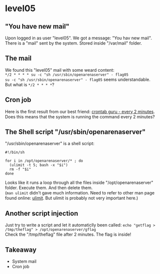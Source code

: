 # level05

## "You have new mail" 
Upon logged in as user "level05". We got a message: "You hav new mail".  
There is a "mail" sent by the system. Stored inside "/var/mail" folder.  

## The mail
We found this "level05" mail with some weard content:  
`*/2 * * * * su -c "sh /usr/sbin/openarenaserver" - flag05`  
`su -c "sh /usr/sbin/openarenaserver" - flag05` seems understandable. But what is `*/2 * * * *`?

## Cron job
Here is the first result from our best friend: [crontab guru - every 2 minutes](https://crontab.guru/every-2-minutes).  
Does this means that the system is running the command every 2 minutes?  

## The Shell script "/usr/sbin/openarenaserver"
"/usr/sbin/openarenaserver" is a shell script:
```
#!/bin/sh

for i in /opt/openarenaserver/* ; do
  (ulimit -t 5; bash -x "$i")
  rm -f "$i"
done
```
Looks like it runs a loop through all the files inside "/opt/openarenaserver" folder. Execute them. And then delete them.  
(`man ulimit` didn't gave much information. Need to refer to other man page found online: [ulimit](https://ss64.com/bash/ulimit.html). But ulimit is probably not very important here.)  

## Another script injection
Just try to write a script and let it automaticlly been called:
`echo "getflag > /tmp/theflag" > /opt/openarenaserver/gflag`  
Check the "/tmp/theflag" file after 2 minutes.
The flag is inside!

## Takeaway
- System mail
- Cron job
